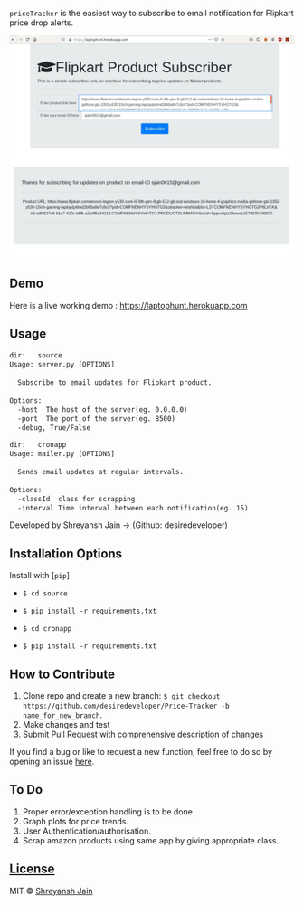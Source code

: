 `priceTracker` is the easiest way to subscribe to email notification for Flipkart price drop alerts.

![landing page](img/landing.jpeg)
![success page](img/success.jpeg)


**Demo**
---
Here is a live working demo :  https://laptophunt.herokuapp.com

**Usage**
---

```
dir:   source
Usage: server.py [OPTIONS]

  Subscribe to email updates for Flipkart product.

Options:
  -host  The host of the server(eg. 0.0.0.0)
  -port  The port of the server(eg. 8500)
  -debug, True/False
```
```
dir:   cronapp
Usage: mailer.py [OPTIONS]

  Sends email updates at regular intervals.

Options:
  -classId  class for scrapping 
  -interval Time interval between each notification(eg. 15)
```
Developed by Shreyansh Jain -> (Github: desiredeveloper)

**Installation Options**
---

Install with [`pip`]
+ `$ cd source`
+ `$ pip install -r requirements.txt`

+ `$ cd cronapp`
+ `$ pip install -r requirements.txt`


**How to Contribute**
---

1. Clone repo and create a new branch: `$ git checkout https://github.com/desiredeveloper/Price-Tracker -b name_for_new_branch`.
2. Make changes and test
3. Submit Pull Request with comprehensive description of changes

If you find a bug or like to request a new function, feel free to do so by opening an issue [here](https://github.com/desiredeveloper/Price-Tracker/issues/new).


**To Do**
---

1. Proper error/exception handling is to be done.
2. Graph plots for price trends.
3. User Authentication/authorisation.
4. Scrap amazon products using same app by giving appropriate class.


**[License](https://github.com/desiredeveloper/Price-Tracker/blob/master/LICENSE.md)**
---
MIT © [Shreyansh Jain ](https://github.com/desiredeveloper)

